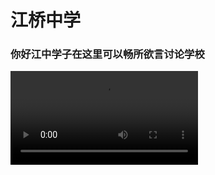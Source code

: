 # 江桥中学
### 你好江中学子在这里可以畅所欲言讨论学校
<video src="https://www.bilibili.com/video/BV1VR4y1i7KM?t=9.9"></video>
